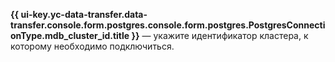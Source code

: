 **{{ ui-key.yc-data-transfer.data-transfer.console.form.postgres.console.form.postgres.PostgresConnectionType.mdb_cluster_id.title }}** — укажите идентификатор кластера, к которому необходимо подключиться.
